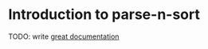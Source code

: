 # Introduction to parse-n-sort

TODO: write [great documentation](http://jacobian.org/writing/what-to-write/)
